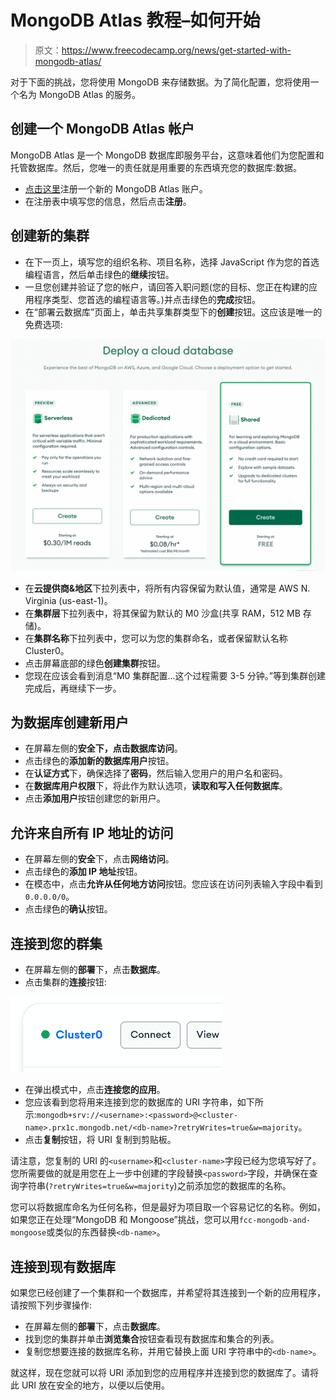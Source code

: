 # MongoDB Atlas 教程–如何开始

> 原文：<https://www.freecodecamp.org/news/get-started-with-mongodb-atlas/>

对于下面的挑战，您将使用 MongoDB 来存储数据。为了简化配置，您将使用一个名为 MongoDB Atlas 的服务。

## 创建一个 MongoDB Atlas 帐户

MongoDB Atlas 是一个 MongoDB 数据库即服务平台，这意味着他们为您配置和托管数据库。然后，您唯一的责任就是用重要的东西填充您的数据库:数据。

*   [点击这里](https://account.mongodb.com/account/register)注册一个新的 MongoDB Atlas 账户。
*   在注册表中填写您的信息，然后点击**注册**。

## 创建新的集群

*   在下一页上，填写您的组织名称、项目名称，选择 JavaScript 作为您的首选编程语言，然后单击绿色的**继续**按钮。
*   一旦您创建并验证了您的帐户，请回答入职问题(您的目标、您正在构建的应用程序类型、您首选的编程语言等。)并点击绿色的**完成**按钮。
*   在“部署云数据库”页面上，单击共享集群类型下的**创建**按钮。这应该是唯一的免费选项:

![The "Deploy a cloud database" page showing the free Shared cluster type as last option on the far-right, after the Serverless and Dedicated cluster types.](img/cd1f01ce2721b8ffa54e85e2cc8c3970.png)

*   在**云提供商&地区**下拉列表中，将所有内容保留为默认值，通常是 AWS N. Virginia (us-east-1)。
*   在**集群层**下拉列表中，将其保留为默认的 M0 沙盒(共享 RAM，512 MB 存储)。
*   在**集群名称**下拉列表中，您可以为您的集群命名，或者保留默认名称 Cluster0。
*   点击屏幕底部的绿色**创建集群**按钮。
*   您现在应该会看到消息“M0 集群配置...这个过程需要 3-5 分钟。”等到集群创建完成后，再继续下一步。

## 为数据库创建新用户

*   在屏幕左侧的**安全下，**点击**数据库访问**。
*   点击绿色的**添加新的数据库用户**按钮。
*   在**认证方式**下，确保选择了**密码**，然后输入您用户的用户名和密码。
*   在**数据库用户权限**下，将此作为默认选项，**读取和写入任何数据库**。
*   点击**添加用户**按钮创建您的新用户。

## 允许来自所有 IP 地址的访问

*   在屏幕左侧的**安全**下，点击**网络访问**。
*   点击绿色的**添加 IP 地址**按钮。
*   在模态中，点击**允许从任何地方访问**按钮。您应该在访问列表输入字段中看到`0.0.0.0/0`。
*   点击绿色的**确认**按钮。

## 连接到您的群集

*   在屏幕左侧的**部署**下，点击**数据库**。
*   点击集群的**连接**按钮:

![The Connect button for your cluster, Cluster0 if you left the name as its default.](img/32e4eb11b704da24dc695878eac29643.png)

*   在弹出模式中，点击**连接您的应用**。
*   您应该看到您将用来连接到您的数据库的 URI 字符串，如下所示:`mongodb+srv://<username>:<password>@<cluster-name>.prx1c.mongodb.net/<db-name>?retryWrites=true&w=majority`。
*   点击**复制**按钮，将 URI 复制到剪贴板。

请注意，您复制的 URI 的`<username>`和`<cluster-name>`字段已经为您填写好了。您所需要做的就是用您在上一步中创建的字段替换`<password>`字段，并确保在查询字符串(`?retryWrites=true&w=majority`)之前添加您的数据库的名称。

您可以将数据库命名为任何名称，但是最好为项目取一个容易记忆的名称。例如，如果您正在处理“MongoDB 和 Mongoose”挑战，您可以用`fcc-mongodb-and-mongoose`或类似的东西替换`<db-name>`。

## 连接到现有数据库

如果您已经创建了一个集群和一个数据库，并希望将其连接到一个新的应用程序，请按照下列步骤操作:

*   在屏幕左侧的**部署**下，点击**数据库**。
*   找到您的集群并单击**浏览集合**按钮查看现有数据库和集合的列表。
*   复制您想要连接的数据库名称，并用它替换上面 URI 字符串中的`<db-name>`。

就这样，现在您就可以将 URI 添加到您的应用程序并连接到您的数据库了。请将此 URI 放在安全的地方，以便以后使用。